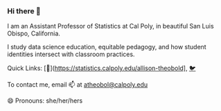 ### Hi there 👋

I am an Assistant Professor of Statistics at Cal Poly, in beautiful San Luis Obispo, California. 

I study data science education, equitable pedagogy, and how student identities intersect with classroom practices. 

Quick Links: [🔗](https://statistics.calpoly.edu/allison-theobold], [🐦](https://twitter.com/mtstatistics)

To contact me, email 📫 at atheobol@calpoly.edu

😄 Pronouns: she/her/hers

<!--
- 🔭 I’m currently working on ...
- 🌱 I’m currently learning ...
- 👯 I’m looking to collaborate on ...
- 💬 Ask me about ...
- 📫 How to reach me: ...
- 😄 Pronouns: ...
- ⚡ Fun fact: ...
-->
